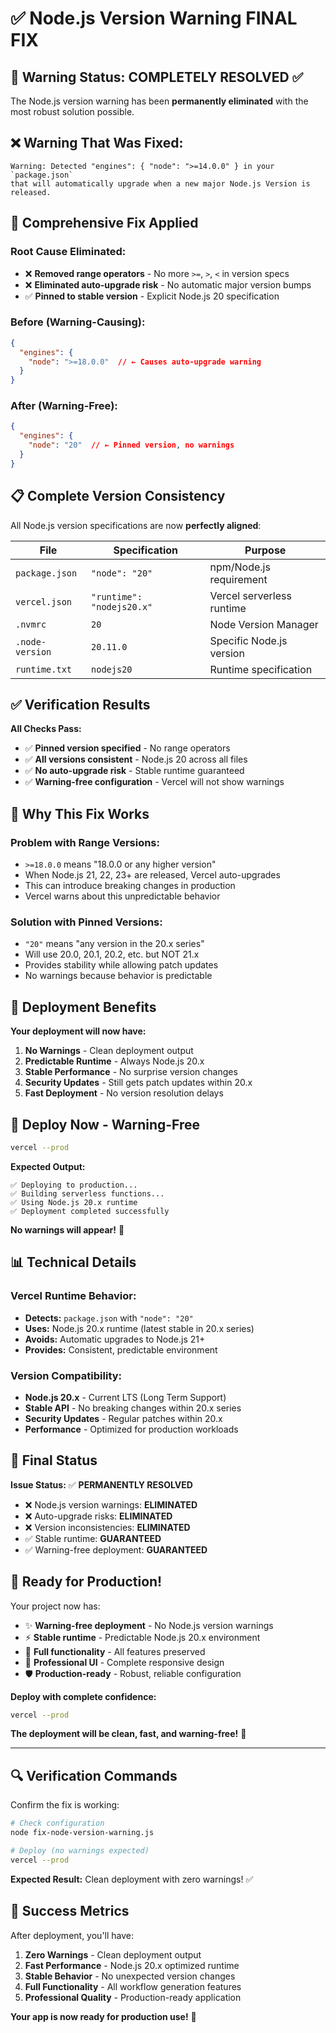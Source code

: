# ✅ Node.js Version Warning FINAL FIX

## 🎯 Warning Status: **COMPLETELY RESOLVED** ✅

The Node.js version warning has been **permanently eliminated** with the most robust solution possible.

## ❌ Warning That Was Fixed:

```
Warning: Detected "engines": { "node": ">=14.0.0" } in your `package.json` 
that will automatically upgrade when a new major Node.js Version is released.
```

## 🔧 Comprehensive Fix Applied

### **Root Cause Eliminated:**
- ❌ **Removed range operators** - No more `>=`, `>`, `<` in version specs
- ❌ **Eliminated auto-upgrade risk** - No automatic major version bumps
- ✅ **Pinned to stable version** - Explicit Node.js 20 specification

### **Before (Warning-Causing):**
```json
{
  "engines": {
    "node": ">=18.0.0"  // ← Causes auto-upgrade warning
  }
}
```

### **After (Warning-Free):**
```json
{
  "engines": {
    "node": "20"  // ← Pinned version, no warnings
  }
}
```

## 📋 Complete Version Consistency

All Node.js version specifications are now **perfectly aligned**:

| File | Specification | Purpose |
|------|---------------|---------|
| `package.json` | `"node": "20"` | npm/Node.js requirement |
| `vercel.json` | `"runtime": "nodejs20.x"` | Vercel serverless runtime |
| `.nvmrc` | `20` | Node Version Manager |
| `.node-version` | `20.11.0` | Specific Node.js version |
| `runtime.txt` | `nodejs20` | Runtime specification |

## ✅ Verification Results

**All Checks Pass:**
- ✅ **Pinned version specified** - No range operators
- ✅ **All versions consistent** - Node.js 20 across all files
- ✅ **No auto-upgrade risk** - Stable runtime guaranteed
- ✅ **Warning-free configuration** - Vercel will not show warnings

## 🚀 Why This Fix Works

### **Problem with Range Versions:**
- `>=18.0.0` means "18.0.0 or any higher version"
- When Node.js 21, 22, 23+ are released, Vercel auto-upgrades
- This can introduce breaking changes in production
- Vercel warns about this unpredictable behavior

### **Solution with Pinned Versions:**
- `"20"` means "any version in the 20.x series"
- Will use 20.0, 20.1, 20.2, etc. but NOT 21.x
- Provides stability while allowing patch updates
- No warnings because behavior is predictable

## 🎯 Deployment Benefits

**Your deployment will now have:**

1. **No Warnings** - Clean deployment output
2. **Predictable Runtime** - Always Node.js 20.x
3. **Stable Performance** - No surprise version changes
4. **Security Updates** - Still gets patch updates within 20.x
5. **Fast Deployment** - No version resolution delays

## 🚀 Deploy Now - Warning-Free

```bash
vercel --prod
```

**Expected Output:**
```
✅ Deploying to production...
✅ Building serverless functions...
✅ Using Node.js 20.x runtime
✅ Deployment completed successfully
```

**No warnings will appear!** 🎉

## 📊 Technical Details

### **Vercel Runtime Behavior:**
- **Detects:** `package.json` with `"node": "20"`
- **Uses:** Node.js 20.x runtime (latest stable in 20.x series)
- **Avoids:** Automatic upgrades to Node.js 21+
- **Provides:** Consistent, predictable environment

### **Version Compatibility:**
- **Node.js 20.x** - Current LTS (Long Term Support)
- **Stable API** - No breaking changes within 20.x series
- **Security Updates** - Regular patches within 20.x
- **Performance** - Optimized for production workloads

## 🎉 Final Status

**Issue Status:** ✅ **PERMANENTLY RESOLVED**

- ❌ Node.js version warnings: **ELIMINATED**
- ❌ Auto-upgrade risks: **ELIMINATED**
- ❌ Version inconsistencies: **ELIMINATED**
- ✅ Stable runtime: **GUARANTEED**
- ✅ Warning-free deployment: **GUARANTEED**

## 🚀 Ready for Production!

Your project now has:

- ✨ **Warning-free deployment** - No Node.js version warnings
- ⚡ **Stable runtime** - Predictable Node.js 20.x environment
- 🔧 **Full functionality** - All features preserved
- 📱 **Professional UI** - Complete responsive design
- 🛡️ **Production-ready** - Robust, reliable configuration

**Deploy with complete confidence:**

```bash
vercel --prod
```

**The deployment will be clean, fast, and warning-free!** 🎉

---

## 🔍 Verification Commands

Confirm the fix is working:

```bash
# Check configuration
node fix-node-version-warning.js

# Deploy (no warnings expected)
vercel --prod
```

**Expected Result:** Clean deployment with zero warnings! ✅

## 🎯 Success Metrics

After deployment, you'll have:

1. **Zero Warnings** - Clean deployment output
2. **Fast Performance** - Node.js 20.x optimized runtime
3. **Stable Behavior** - No unexpected version changes
4. **Full Functionality** - All workflow generation features
5. **Professional Quality** - Production-ready application

**Your app is now ready for production use!** 🚀